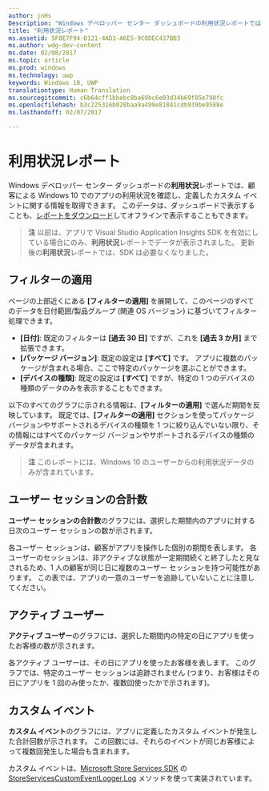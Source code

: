 ```yaml
---
author: jnHs
Description: "Windows デベロッパー センター ダッシュボードの利用状況レポートでは、顧客によるアプリの利用状況を確認できます。"
title: "利用状況レポート"
ms.assetid: 5F0E7F94-D121-4AD3-A6E5-9C0DEC437BD3
ms.author: wdg-dev-content
ms.date: 02/08/2017
ms.topic: article
ms.prod: windows
ms.technology: uwp
keywords: Windows 10, UWP
translationtype: Human Translation
ms.sourcegitcommit: c6b64cff1bbebc8ba69bc6e03d34b69f85e798fc
ms.openlocfilehash: b3c225316b028baa9a499e81841cdb939be9588e
ms.lasthandoff: 02/07/2017

---
```


# <a name="usage-report"></a>利用状況レポート


Windows デベロッパー センター ダッシュボードの**利用状況**レポートでは、顧客による Windows 10 でのアプリの利用状況を確認し、定義したカスタム イベントに関する情報を取得できます。 このデータは、ダッシュボードで表示することも、[レポートをダウンロード](download-analytic-reports.md)してオフラインで表示することもできます。

> **注**  以前は、アプリで Visual Studio Application Insights SDK を有効にしている場合にのみ、**利用状況**レポートでデータが表示されました。 更新後の**利用状況**レポートでは、SDK は必要なくなりました。

## <a name="apply-filters"></a>フィルターの適用


ページの上部近くにある **[フィルターの適用]** を展開して、このページのすべてのデータを日付範囲/製品グループ (関連 OS バージョン) に基づいてフィルター処理できます。

-   **[日付]**: 既定のフィルターは **[過去 30 日]** ですが、これを **[過去 3 か月]** まで拡張できます。
-   **[パッケージ バージョン]**: 既定の設定は **[すべて]** です。 アプリに複数のパッケージが含まれる場合、ここで特定のパッケージを選ぶことができます。
-   **[デバイスの種類]**: 既定の設定は **[すべて]** ですが、特定の 1 つのデバイスの種類のデータのみを表示することもできます。

以下のすべてのグラフに示される情報は、**[フィルターの適用]** で選んだ期間を反映しています。 既定では、**[フィルターの適用]** セクションを使ってパッケージ バージョンやサポートされるデバイスの種類を 1 つに絞り込んでいない限り、その情報にはすべてのパッケージ バージョンやサポートされるデバイスの種類のデータが含まれます。

> **注** このレポートには、Windows 10 のユーザーからの利用状況データのみが含まれています。

## <a name="total-user-sessions"></a>ユーザー セッションの合計数

**ユーザー セッションの合計数**のグラフには、選択した期間内のアプリに対する日次のユーザー セッションの数が示されます。

各ユーザー セッションは、顧客がアプリを操作した個別の期間を表します。 各ユーザーのセッションは、非アクティブな状態が一定期間続くと終了したと見なされるため、1 人の顧客が同じ日に複数のユーザー セッションを持つ可能性があります。 この表では、アプリの一意のユーザーを追跡していないことに注意してください。

## <a name="active-users"></a>アクティブ ユーザー

**アクティブ ユーザー**のグラフには、選択した期間内の特定の日にアプリを使ったお客様の数が示されます。

各アクティブ ユーザーは、その日にアプリを使ったお客様を表します。 このグラフでは、特定のユーザー セッションは追跡されません (つまり、お客様はその日にアプリを 1 回のみ使ったか、複数回使ったかで示されます)。

## <a name="custom-events"></a>カスタム イベント

**カスタム イベント**のグラフには、アプリに定義したカスタム イベントが発生した合計回数が示されます。 この回数には、それらのイベントが同じお客様によって複数回発生した場合も含まれます。

カスタム イベントは、[Microsoft Store Services SDK](../monetize/microsoft-store-services-sdk.md) の [StoreServicesCustomEventLogger.Log](https://msdn.microsoft.com/library/windows/apps/microsoft.services.store.engagement.storeservicescustomeventlogger.log.aspx) メソッドを使って実装されています。



 

